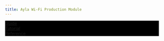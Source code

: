 ```yaml
---
title: Ayla Wi-Fi Production Module
---
```


<div class="row">
<div class="col-md-4 text-center book-tile" style="background: black;">
<a href="/devices/ayla-wi-fi-production-module/guide">Guide</a>
</div>
<div class="col-md-4 text-center book-tile" style="background: black;">
<a href="/devices/ayla-wi-fi-production-module/tutorial">Tutorial</a>
</div>
<div class="col-md-4 text-center book-tile" style="background: black;">
<a href="/devices/ayla-wi-fi-production-module/reference">Reference</a>
</div>
</div>